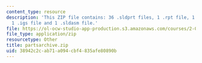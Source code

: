 ```yaml
---
content_type: resource
description: 'This ZIP file contains: 36 .sldprt files, 1 .rpt file, 1 .xlo file,
  1 .igs file and 1 .sldasm file.'
file: https://ol-ocw-studio-app-production.s3.amazonaws.com/courses/2-007-design-and-manufacturing-i-spring-2009/38942c2cab71a094cbf4835afe80890b_partsarchive.zip
file_type: application/zip
resourcetype: Other
title: partsarchive.zip
uid: 38942c2c-ab71-a094-cbf4-835afe80890b
---
```

